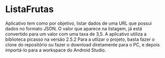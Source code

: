# ListaFrutas
Aplicativo tem como por objetivo, listar dados de uma URL que possui dados no formato JSON. O valor que aparece na listagem, já está convertido para um valor com uma taxa de 3,5.
A aplicativo utiliza a biblioteca picasso na versão 2.5.2
Para a utlizar o projeto, basta fazer o clone do repositório ou fazer o download diretamente para o PC, e depois importá-lo para a workspace do Android Studio.
